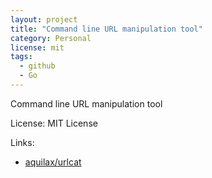 ```yaml
---
layout: project
title: "Command line URL manipulation tool"
category: Personal
license: mit
tags:
  - github
  - Go
---
```


Command line URL manipulation tool

License: MIT License

Links:

* [aquilax/urlcat](https://github.com/aquilax/urlcat)
